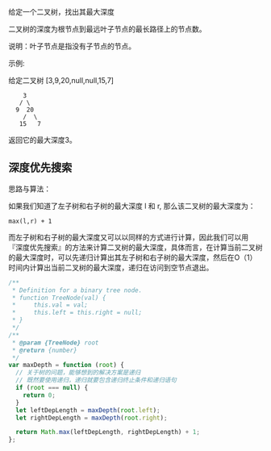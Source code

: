 给定一个二叉树，找出其最大深度

二叉树的深度为根节点到最远叶子节点的最长路径上的节点数。

说明：叶子节点是指没有子节点的节点。

示例:

给定二叉树 [3,9,20,null,null,15,7]

```
    3
   / \
  9  20
    /  \
   15   7
```

返回它的最大深度3。


## 深度优先搜索

思路与算法：

如果我们知道了左子树和右子树的最大深度 l 和 r, 那么该二叉树的最大深度为：

```
max(l,r) + 1
```

而左子树和右子树的最大深度又可以以同样的方式进行计算，因此我们可以用 『深度优先搜索』的方法来计算二叉树的最大深度，具体而言，在计算当前二叉树的最大深度时，可以先递归计算出其左子树和右子树的最大深度，然后在O（1）时间内计算出当前二叉树的最大深度，递归在访问到空节点退出。

```js
/**
 * Definition for a binary tree node.
 * function TreeNode(val) {
 *     this.val = val;
 *     this.left = this.right = null;
 * }
 */
/**
 * @param {TreeNode} root
 * @return {number}
 */
var maxDepth = function (root) {
  // 关于树的问题，能够想到的解决方案是递归
  // 既然要使用递归，递归就要包含递归终止条件和递归语句
  if (root === null) {
    return 0;
  }
  let leftDepLength = maxDepth(root.left);
  let rightDepLength = maxDepth(root.right);

  return Math.max(leftDepLength, rightDepLength) + 1;
};
```